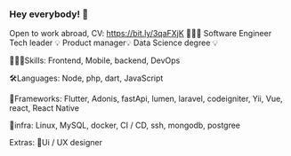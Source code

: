 ### Hey everybody! 👋

Open to work abroad, CV: https://bit.ly/3qaFXjK
👨🏻‍💻 Software Engineer
Tech leader 💡
Product manager💡
Data Science degree 💡

🦸🏻‍♂️Skills:
Frontend, Mobile, backend, DevOps 

🛠Languages:
Node, php, dart, JavaScript 

🔩Frameworks:
Flutter, Adonis, fastApi, lumen, laravel, codeigniter, Yii, Vue, react, React Native

🔌infra:
Linux, MySQL, docker, CI / CD, ssh, mongodb, postgree

Extras:
🎨Ui / UX designer
